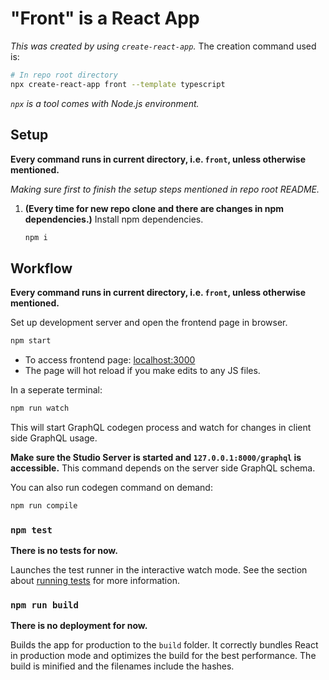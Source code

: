 # "Front" is a React App

_This was created by using `create-react-app`._ The creation command used is:

```sh
# In repo root directory
npx create-react-app front --template typescript
```

_`npx` is a tool comes with Node.js environment._

## Setup

**Every command runs in current directory, i.e. `front`, unless otherwise mentioned.**

_Making sure first to finish the setup steps mentioned in repo root README._

1. **(Every time for new repo clone and there are changes in npm dependencies.)** Install npm dependencies.
   ```sh
   npm i
   ```

## Workflow

**Every command runs in current directory, i.e. `front`, unless otherwise mentioned.**

Set up development server and open the frontend page in browser.

```sh
npm start
```

- To access frontend page: [localhost:3000](http://localhost:3000)
- The page will hot reload if you make edits to any JS files.

In a seperate terminal:

```sh
npm run watch
```

This will start GraphQL codegen process and watch for changes in client side GraphQL usage.

**Make sure the Studio Server is started and `127.0.0.1:8000/graphql` is accessible.** This command depends on the server side GraphQL schema.

You can also run codegen command on demand:

```sh
npm run compile
```

### `npm test`

**There is no tests for now.**

Launches the test runner in the interactive watch mode. See the section about [running tests](https://facebook.github.io/create-react-app/docs/running-tests) for more information.

### `npm run build`

**There is no deployment for now.**

Builds the app for production to the `build` folder. It correctly bundles React in production mode and optimizes the build for the best performance. The build is minified and the filenames include the hashes.
